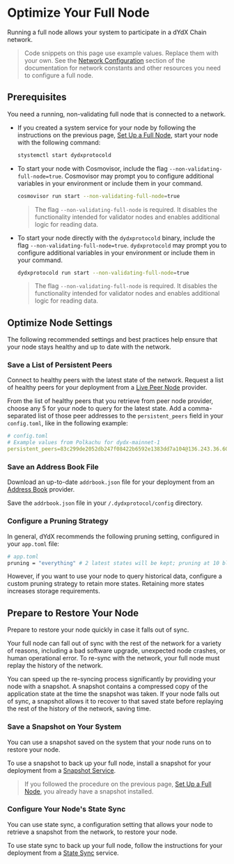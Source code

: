 # Optimize Your Full Node
Running a full node allows your system to participate in a dYdX Chain network.

> Code snippets on this page use example values. Replace them with your own. See the [Network Configuration](../infrastructure_providers-network/network_constants.mdx) section of the documentation for network constants and other resources you need to configure a full node.

## Prerequisites
You need a running, non-validating full node that is connected to a network. 

- If you created a system service for your node by following the instructions on the previous page, [Set Up a Full Node](../infrastructure_providers-validators/how_to_set_up_full_node.md), start your node with the following command:
  ```bash
  stystemctl start dydxprotocold
  ```
- To start your node with Cosmovisor, include the flag `--non-validating-full-node=true`. Cosmovisor may prompt you to configure additional variables in your environment or include them in your command.
  ```bash
  cosmovisor run start --non-validating-full-node=true 
  ```
  > The flag `--non-validating-full-node` is required. It disables the functionality intended for validator nodes and enables additional logic for reading data.
- To start your node directly with the `dydxprotocold` binary, include the flag `--non-validating-full-node=true`. `dydxprotocold` may prompt you to configure additional variables in your environment or include them in your command.
  
  ```bash
  dydxprotocold run start --non-validating-full-node=true 
  ```
  > The flag `--non-validating-full-node` is required. It disables the functionality intended for validator nodes and enables additional logic for reading data.

## Optimize Node Settings
The following recommended settings and best practices help ensure that your node stays healthy and up to date with the network.

### Save a List of Persistent Peers
Connect to healthy peers with the latest state of the network. Request a list of healthy peers for your deployment from a [Live Peer Node](../infrastructure_providers-network/resources.mdx#live-peer-node-providers) provider.

From the list of healthy peers that you retrieve from peer node provider, choose any 5 for your node to query for the latest state. Add a comma-separated list of those peer addresses to the `persistent_peers` field in your `config.toml`, like in the following example:

```yaml
# config.toml
# Example values from Polkachu for dydx-mainnet-1
persistent_peers=83c299de2052db247f08422b6592e1383dd7a104@136.243.36.60:23856,1c64b35055d34ff3dd199bb4a5a3ae46b9c10c89@3.114.126.71:26656,3651c82a89f8f4d6fc30fb27b91159f0de092031@202.8.9.134:26656,580ec248de1f41d4e50abe132b7838348db55b80@176.9.144.40:23856,febe75fb6e70a60ce6344b82ff14903bcb53a209@38.122.229.90:26656
```

### Save an Address Book File
Download an up-to-date `addrbook.json` file for your deployment from an [Address Book](../infrastructure_providers-network/resources.mdx#address-book-providers) provider.

Save the `addrbook.json` file in your `/.dydxprotocol/config` directory.

### Configure a Pruning Strategy
In general, dYdX recommends the following pruning setting, configured in your `app.toml` file:

```bash
# app.toml
pruning = "everything" # 2 latest states will be kept; pruning at 10 block intervals
```

However, if you want to use your node to query historical data, configure a custom pruning strategy to retain more states. Retaining more states increases storage requirements.

## Prepare to Restore Your Node
Prepare to restore your node quickly in case it falls out of sync. 

Your full node can fall out of sync with the rest of the network for a variety of reasons, including a bad software upgrade, unexpected node crashes, or human operational error. To re-sync with the network, your full node must replay the history of the network.

You can speed up the re-syncing process significantly by providing your node with a snapshot. A snapshot contains a compressed copy of the application state at the time the snapshot was taken. If your node falls out of sync, a snapshot allows it to recover to that saved state before replaying the rest of the history of the network, saving time.

### Save a Snapshot on Your System
You can use a snapshot saved on the system that your node runs on to restore your node.

To use a snapshot to back up your full node, install a snapshot for your deployment from a [Snapshot Service](../infrastructure_providers-network/resources.mdx#snapshot-service).

> If you followed the procedure on the previous page, [Set Up a Full Node](../infrastructure_providers-validators/how_to_set_up_full_node.md), you already have a snapshot installed.

### Configure Your Node's State Sync
You can use state sync, a configuration setting that allows your node to retrieve a snapshot from the network, to restore your node.

To use state sync to back up your full node, follow the instructions for your deployment from a [State Sync](../infrastructure_providers-network/resources.mdx#state-sync-service) service.

